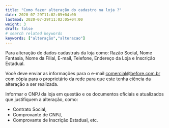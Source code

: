```yaml
---
title: "Como fazer alteração do cadastro na loja ?"
date: 2020-07-29T11:02:05+04:00
lastmod: 2020-07-29T11:02:05+04:00
weight: 3
draft: false
# search related keywords
keywords: ["alteração","alteracao"]
---
```


Para alteração de dados cadastrais da loja como: Razão Social, Nome Fantasia, Nome da Filial, E-mail, Telefone, Endereço da Loja e Inscrição Estadual.

Você deve enviar as informações para o e-mail comercial@before.com.br com cópia para o proprietário da rede para que este tenha ciência da alteração a ser realizada.

Informar o CNPJ da loja em questão e os documentos oficiais e atualizados que justifiquem a alteração, como:

- Contrato Social,
- Comprovante de CNPJ,
- Comprovante de Inscrição Estadual, etc.
